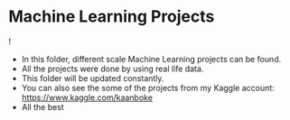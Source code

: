 # Machine Learning Projects

! [](https://miro.medium.com/max/1400/0*QYxNNYh6W9jO1b_-.png)

- In this folder, different scale Machine Learning projects can be found.
- All the projects were done by using real life data.
- This folder will be updated constantly.
- You can also see the some of the projects from my Kaggle account: https://www.kaggle.com/kaanboke
- All the best 
